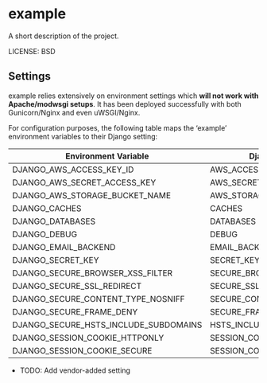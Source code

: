 example
==============================

A short description of the project.

LICENSE: BSD

Settings
--------

example relies extensively on environment
settings which **will not work with Apache/modwsgi setups**. It has
been deployed successfully with both Gunicorn/Nginx and even
uWSGI/Nginx.

For configuration purposes, the following table maps the
‘example’ environment variables to their Django
setting:

|Environment Variable                    |Django Setting               |Development Default                             |Production Default
|--------------------------------------- | --------------------------- | ---------------------------------------------- | -------------------------------------------
|DJANGO_AWS_ACCESS_KEY_ID                | AWS_ACCESS_KEY_ID           | n/a                                            | raises error
|DJANGO_AWS_SECRET_ACCESS_KEY            | AWS_SECRET_ACCESS_KEY       | n/a                                            | raises error
|DJANGO_AWS_STORAGE_BUCKET_NAME          | AWS_STORAGE_BUCKET_NAME     | n/a                                            | raises error
|DJANGO_CACHES                           | CACHES                      | locmem                                         | memcached
|DJANGO_DATABASES                        | DATABASES                   | See code                                       | See code
|DJANGO_DEBUG                            | DEBUG                       | True                                           | False
|DJANGO_EMAIL_BACKEND                    | EMAIL_BACKEND               | django.core.mail.backends.console.EmailBackend | django.core.mail.backends.smtp.EmailBackend
|DJANGO_SECRET_KEY                       | SECRET_KEY                  | CHANGEME!!!                                    | raises error
|DJANGO_SECURE_BROWSER_XSS_FILTER        | SECURE_BROWSER_XSS_FILTER   | n/a                                            | True
|DJANGO_SECURE_SSL_REDIRECT              | SECURE_SSL_REDIRECT         | n/a                                            | True
|DJANGO_SECURE_CONTENT_TYPE_NOSNIFF      | SECURE_CONTENT_TYPE_NOSNIFF | n/a                                            | True
|DJANGO_SECURE_FRAME_DENY                | SECURE_FRAME_DENY           | n/a                                            | True
|DJANGO_SECURE_HSTS_INCLUDE_SUBDOMAINS   | HSTS_INCLUDE_SUBDOMAINS     | n/a                                            | True
|DJANGO_SESSION_COOKIE_HTTPONLY          | SESSION_COOKIE_HTTPONLY     | n/a                                            | True
|DJANGO_SESSION_COOKIE_SECURE            | SESSION_COOKIE_SECURE       | n/a                                            | False

-   TODO: Add vendor-added setting